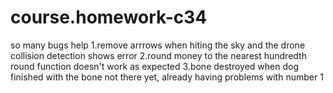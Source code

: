 # course.homework-c34
so many bugs
help
1.remove arrrows when hiting the sky and the drone
   collision detection shows error
2.round money to the nearest hundredth
   round function doesn't work as expected
3.bone destroyed when dog finished with the bone
    not there yet, already having problems with number 1
